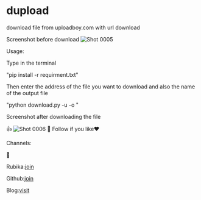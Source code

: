 # dupload
download file from uploadboy.com with url download

Screenshot before download
![Shot 0005](https://github.com/Sinoce68/dupload/assets/126144473/f40fa4ff-0d24-46ea-9955-ee49e181aa0c)

Usage:

Type in the terminal

"pip install -r requirment.txt"

Then enter the address of the file you want to download and also the name of the output file

"python download.py -u <URL> -o <OUTPUT>"

Screenshot after downloading the file


👍
![Shot 0006](https://github.com/Sinoce68/dupload/assets/126144473/f1eafd5d-9a13-4116-af15-e7bd215afb20)
💌
Follow if you like❤



Channels:

💯

Rubika:[join](https://l.rubika.ir/py_sinoce)

Github:[join](https://github.com/Sinoce68)

Blog:[visit](https://hsc.blogsazan.com/)
